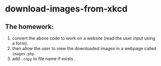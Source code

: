 # download-images-from-xkcd

## The homework:

1. convert the above code to work on a website (read the user input using a form).
2. then allow the user to view the downloaded images in a webpage called `images.php`.
3. add `.copy` to file name if exists .

